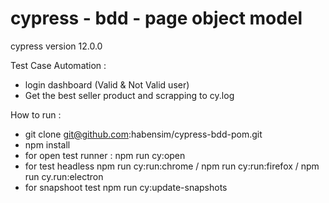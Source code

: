 # cypress - bdd - page object model

cypress version 12.0.0

Test Case Automation : 
- login dashboard (Valid & Not Valid user)
- Get the best seller product and scrapping to cy.log

How to run : 
- git clone git@github.com:habensim/cypress-bdd-pom.git
- npm install
- for open test runner : npm run cy:open 
- for test headless npm run cy:run:chrome / npm run cy:run:firefox / npm run cy.run:electron
- for snapshoot test npm run cy:update-snapshots
